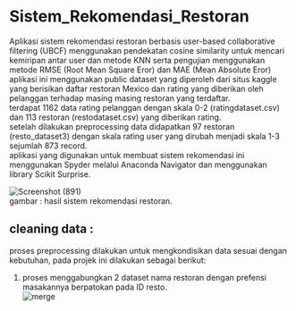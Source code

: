 # Sistem_Rekomendasi_Restoran
Aplikasi sistem rekomendasi restoran berbasis user-based collaborative filtering (UBCF) menggunakan pendekatan cosine similarity untuk mencari kemiripan antar user dan metode KNN serta pengujian menggunakan metode RMSE (Root Mean Square Eror) dan MAE (Mean Absolute Eror)<br>
aplikasi ini menggunakan public dataset yang diperoleh dari situs kaggle yang berisikan daftar restoran Mexico dan rating yang diberikan oleh pelanggan terhadap masing masing restoran yang terdaftar. <br>
terdapat 1162 data rating pelanggan dengan skala 0-2 (ratingdataset.csv) dan 113 restoran (restodataset.csv) yang diberikan rating. <br>
setelah dilakukan preprocessing data didapatkan 97 restoran (resto_dataset3) dengan skala rating user yang dirubah menjadi skala 1-3 sejumlah 873 record. <br>
aplikasi yang digunakan untuk membuat sistem rekomendasi ini menggunakan Spyder melalui Anaconda Navigator dan menggunakan library Scikit Surprise. <br>

![Screenshot (891)](https://github.com/TriW3/Sistem_Rekomendasi_Restoran/assets/100888453/548f5a3c-b727-4a38-aa39-d501fc8022bc)<br>
gambar : hasil sistem rekomendasi restoran. <br> 
## cleaning data : <br> 
proses preprocessing dilakukan untuk mengkondisikan data sesuai dengan kebutuhan, pada projek ini dilakukan sebagai berikut: <br> 
1. proses menggabungkan 2 dataset nama restoran dengan prefensi masakannya berpatokan pada ID resto.<br>
   ![merge ](https://github.com/TriW3/Sistem_Rekomendasi_Restoran/assets/100888453/f3da0847-0b8e-4031-9134-fc2a871d2c4b)<br>
   
